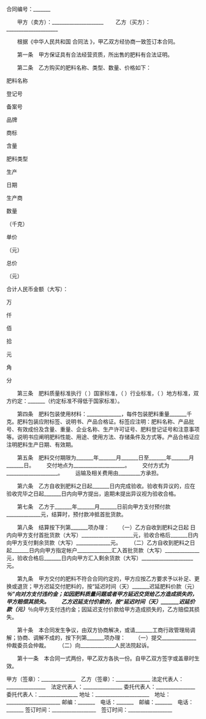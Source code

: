 
 



合同编号：_______




　　甲方（卖方）：_____________________
　　乙方（买方）：_____________________




　　根据《中华人民共和国
合同法
》，甲乙双方经协商一致签订本合同。




　　第一条　甲方保证具有合法经营资质，所出售的肥料有合法证明。




　　第二条　乙方购买的肥料名称、类型、数量、价格如下：





 

  

   




肥料名称







   




登记号









备案号







   




品牌









商标







   




含量







   




肥料类型







   




生产









日期







   




生产商







   




数量









（千克）







   




单价









（元）







   




总价









（元）







  

  

   



 




   



 




   



 




   



 




   



 




   



 




   



 




   



 




   



 




   



 




  

  

   



 




   



 




   



 




   



 




   



 




   



 




   



 




   



 




   



 




   



 




  

  

   



 




   



 




   



 




   



 




   



 




   



 




   



 




   



 




   



 




   



 




  

  

   




合计人民币金额（大写）：

  

       



万

 


  


仟

 


  


佰

 


  


拾

 


  


元

 


  


角

 

 

 

分

 


               

                          






  

 






　　第三条　肥料质量标准执行（  ）国家标准，（  ）行业标准，（  ）地方标准，双方约定：_______（约定标准不得低于国家标准）。




　　第四条　肥料包装使用材料：______________，每件包装肥料重量_______千克。肥料包装应附标签、说明书、产品合格证。标签应注明：肥料名称、产品批号、有效成份及含量、重量、企业名称、生产许可证号、肥料登记证号和注意事项等。说明书应阐明肥料性能、用途、使用方法、存储条件及方式等。产品合格证应注明肥料生产日期、有效期。




　　第五条　肥料交付期限为_______年_______月_______日至_______年_______月_______日。
　　交付地点为_____________________。
　　交付方式为_____________________。
　　运输及相关费用由_________方承担。




　　第六条　乙方自收到肥料之日起_______日内完成验收。验收有异议的，应在验收完毕之日起_______日内向甲方提出，逾期未提出异议视为验收合格。




　　第七条　乙方于_______年_______月_______日前向甲方支付预付款______________元，结算时，预付款冲抵首批货款。




　　第八条　结算按下列第_______项办理：
　　（一）乙方自收到肥料之日起   日内向甲方支付首批货款（大写）_____________________元，验收合格后_______日内向甲方支付剩余货款（大写）______________元。
　　（二）乙方自收到肥料之日起_______日内向甲方指定帐户______________汇入首批货款（大写）______________元，验收合格后_______日内向甲方汇入剩余货款（大写）_____________________元。




　　第九条　甲方交付的肥料不符合合同约定的，甲方应按乙方要求予以补足、更换或退货；甲方迟延交付肥料的，按“延迟时间（天）_______迟延肥料价款（元）_____％”向对方支付违约金；如因肥料质量问题或者甲方延迟交货给乙方造成损失的，甲方赔偿其损失。
　　乙方迟延支付价款的，按“延迟时间（天）_______迟延价款（元）_____％向甲方支付违约金；因延迟支付价款给甲方造成损失的，乙方赔偿其损失。




　　第十条　本合同发生争议，由双方协商解决，或请_______工商行政管理局调解；协商、调解不成的，按下列第_______项办理：
　　（一）提交______________仲裁委员会仲裁。
　　（二）向______________人民法院起诉。




　　第十一条　本合同一式两份，甲乙双方各执一份。自甲乙双方签字或盖章时生效。









甲方（签章）：______________　乙方（签章）：______________
法定代表人：________________　法定代表人：________________
委托代表人：________________　委托代表人：________________
地址：______________________　地址：______________________
邮编：_______　电话：_______　邮编：_______　电话：_______
签订时间：__________________　签订时间：__________________



 


 

 
 
 
 
 
  


  
 

  


  


  
 
 
 
 

